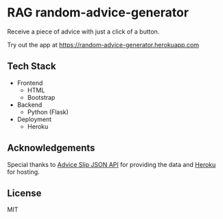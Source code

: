 # RAG random-advice-generator
Receive a piece of advice with just a click of a button.

Try out the app at https://random-advice-generator.herokuapp.com

## Tech Stack
* Frontend
  * HTML
  * Bootstrap
* Backend
  * Python (Flask)
* Deployment
  * Heroku

## Acknowledgements
Special thanks to [Advice Slip JSON API](https://api.adviceslip.com/) for providing the data and [Heroku](https://heroku.com/) for hosting.

## License
MIT
